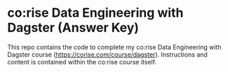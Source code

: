 # co:rise Data Engineering with Dagster (Answer Key)

This repo contains the code to complete my co:rise Data Engineering with Dagster course (https://corise.com/course/dagster). Instructions and content is contained within the co:rise course itself.
